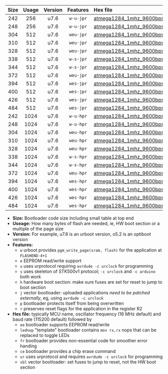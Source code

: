 |Size|Usage|Version|Features|Hex file|
|:-:|:-:|:-:|:-:|:--|
|242|256|u7.6|`w-u-jpr`|[atmega1284_1mhz_9600bps_ur_vbl.hex](https://raw.githubusercontent.com/stefanrueger/urboot/main//atmega1284_1mhz_9600bps_ur_vbl.hex)|
|248|256|u7.6|`w-u-jpr`|[atmega1284_1mhz_9600bps_lednop_ur_vbl.hex](https://raw.githubusercontent.com/stefanrueger/urboot/main//atmega1284_1mhz_9600bps_lednop_ur_vbl.hex)|
|304|512|u7.6|`weu-jpr`|[atmega1284_1mhz_9600bps_ee_ur_vbl.hex](https://raw.githubusercontent.com/stefanrueger/urboot/main//atmega1284_1mhz_9600bps_ee_ur_vbl.hex)|
|310|512|u7.6|`weu-jpr`|[atmega1284_1mhz_9600bps_ee_lednop_ur_vbl.hex](https://raw.githubusercontent.com/stefanrueger/urboot/main//atmega1284_1mhz_9600bps_ee_lednop_ur_vbl.hex)|
|328|512|u7.6|`weu-jpr`|[atmega1284_1mhz_9600bps_ee_lednop_fr_ur_vbl.hex](https://raw.githubusercontent.com/stefanrueger/urboot/main//atmega1284_1mhz_9600bps_ee_lednop_fr_ur_vbl.hex)|
|338|512|u7.6|`w-s-jpr`|[atmega1284_1mhz_9600bps_vbl.hex](https://raw.githubusercontent.com/stefanrueger/urboot/main//atmega1284_1mhz_9600bps_vbl.hex)|
|344|512|u7.6|`w-s-jpr`|[atmega1284_1mhz_9600bps_lednop_vbl.hex](https://raw.githubusercontent.com/stefanrueger/urboot/main//atmega1284_1mhz_9600bps_lednop_vbl.hex)|
|372|512|u7.6|`weu-jpr`|[atmega1284_1mhz_9600bps_ee_lednop_fr_ce_ur_vbl.hex](https://raw.githubusercontent.com/stefanrueger/urboot/main//atmega1284_1mhz_9600bps_ee_lednop_fr_ce_ur_vbl.hex)|
|394|512|u7.6|`wes-jpr`|[atmega1284_1mhz_9600bps_ee_vbl.hex](https://raw.githubusercontent.com/stefanrueger/urboot/main//atmega1284_1mhz_9600bps_ee_vbl.hex)|
|400|512|u7.6|`wes-jpr`|[atmega1284_1mhz_9600bps_ee_lednop_vbl.hex](https://raw.githubusercontent.com/stefanrueger/urboot/main//atmega1284_1mhz_9600bps_ee_lednop_vbl.hex)|
|426|512|u7.6|`wes-jpr`|[atmega1284_1mhz_9600bps_ee_lednop_fr_vbl.hex](https://raw.githubusercontent.com/stefanrueger/urboot/main//atmega1284_1mhz_9600bps_ee_lednop_fr_vbl.hex)|
|484|512|u7.6|`wes-jpr`|[atmega1284_1mhz_9600bps_ee_lednop_fr_ce_vbl.hex](https://raw.githubusercontent.com/stefanrueger/urboot/main//atmega1284_1mhz_9600bps_ee_lednop_fr_ce_vbl.hex)|
|242|1024|u7.6|`w-u-hpr`|[atmega1284_1mhz_9600bps_ur.hex](https://raw.githubusercontent.com/stefanrueger/urboot/main//atmega1284_1mhz_9600bps_ur.hex)|
|248|1024|u7.6|`w-u-hpr`|[atmega1284_1mhz_9600bps_lednop_ur.hex](https://raw.githubusercontent.com/stefanrueger/urboot/main//atmega1284_1mhz_9600bps_lednop_ur.hex)|
|304|1024|u7.6|`weu-hpr`|[atmega1284_1mhz_9600bps_ee_ur.hex](https://raw.githubusercontent.com/stefanrueger/urboot/main//atmega1284_1mhz_9600bps_ee_ur.hex)|
|310|1024|u7.6|`weu-hpr`|[atmega1284_1mhz_9600bps_ee_lednop_ur.hex](https://raw.githubusercontent.com/stefanrueger/urboot/main//atmega1284_1mhz_9600bps_ee_lednop_ur.hex)|
|328|1024|u7.6|`weu-hpr`|[atmega1284_1mhz_9600bps_ee_lednop_fr_ur.hex](https://raw.githubusercontent.com/stefanrueger/urboot/main//atmega1284_1mhz_9600bps_ee_lednop_fr_ur.hex)|
|338|1024|u7.6|`w-s-hpr`|[atmega1284_1mhz_9600bps.hex](https://raw.githubusercontent.com/stefanrueger/urboot/main//atmega1284_1mhz_9600bps.hex)|
|344|1024|u7.6|`w-s-hpr`|[atmega1284_1mhz_9600bps_lednop.hex](https://raw.githubusercontent.com/stefanrueger/urboot/main//atmega1284_1mhz_9600bps_lednop.hex)|
|372|1024|u7.6|`weu-hpr`|[atmega1284_1mhz_9600bps_ee_lednop_fr_ce_ur.hex](https://raw.githubusercontent.com/stefanrueger/urboot/main//atmega1284_1mhz_9600bps_ee_lednop_fr_ce_ur.hex)|
|394|1024|u7.6|`wes-hpr`|[atmega1284_1mhz_9600bps_ee.hex](https://raw.githubusercontent.com/stefanrueger/urboot/main//atmega1284_1mhz_9600bps_ee.hex)|
|400|1024|u7.6|`wes-hpr`|[atmega1284_1mhz_9600bps_ee_lednop.hex](https://raw.githubusercontent.com/stefanrueger/urboot/main//atmega1284_1mhz_9600bps_ee_lednop.hex)|
|426|1024|u7.6|`wes-hpr`|[atmega1284_1mhz_9600bps_ee_lednop_fr.hex](https://raw.githubusercontent.com/stefanrueger/urboot/main//atmega1284_1mhz_9600bps_ee_lednop_fr.hex)|
|484|1024|u7.6|`wes-hpr`|[atmega1284_1mhz_9600bps_ee_lednop_fr_ce.hex](https://raw.githubusercontent.com/stefanrueger/urboot/main//atmega1284_1mhz_9600bps_ee_lednop_fr_ce.hex)|

- **Size:** Bootloader code size including small table at top end
- **Useage:** How many bytes of flash are needed, ie, HW boot section or a multiple of the page size
- **Version:** For example, u7.6 is an urboot version, o5.2 is an optiboot version
- **Features:**
  + `w` urboot provides `pgm_write_page(sram, flash)` for the application at `FLASHEND-4+1`
  + `e` EEPROM read/write support
  + `u` uses urprotocol requiring `avrdude -c urclock` for programming
  + `s` uses skeleton of STK500v1 protocol; `-c urclock` and `-c arduino` both work
  + `h` hardware boot section: make sure fuses are set for reset to jump to boot section
  + `j` vector bootloader: uploaded applications *need to be patched externally*, eg, using `avrdude -c urclock`
  + `p` bootloader protects itself from being overwritten
  + `r` preserves reset flags for the application in the register R2
- **Hex file:** typically MCU name, oscillator frequency (16 MHz default) and baud rate (115200 default) followed by
  + `ee` bootloader supports EEPROM read/write
  + `lednop` "template" bootloader contains `mov rx,rx` nops that can be replaced to toggle LEDs
  + `fr` bootloader provides non-essential code for smoother error handing
  + `ce` bootloader provides a chip erase command
  + `ur` uses urprotocol and requires `avrdude -c urclock` for programming
  + `vbl` vector bootloader: set fuses to jump to reset, not the HW boot section

